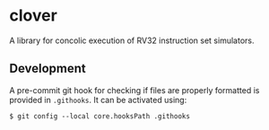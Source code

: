 # clover

A library for concolic execution of RV32 instruction set simulators.

## Development

A pre-commit git hook for checking if files are properly formatted is
provided in `.githooks`. It can be activated using:

	$ git config --local core.hooksPath .githooks
